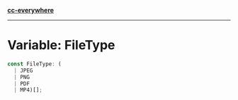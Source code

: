 [**cc-everywhere**](../../../../../index.md)

***

# Variable: FileType

```ts
const FileType: (
  | JPEG
  | PNG
  | PDF
  | MP4)[];
```
